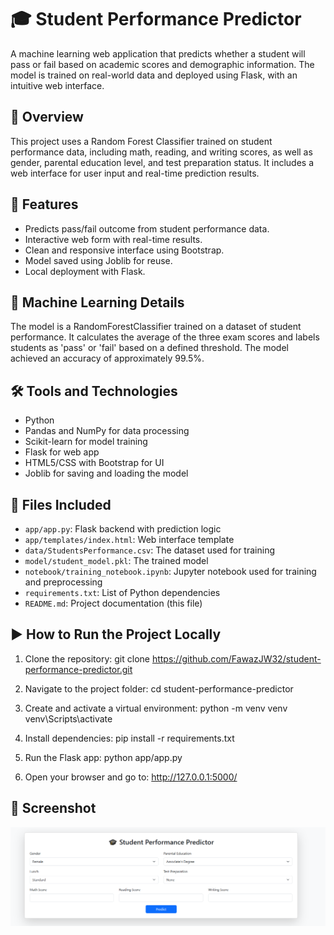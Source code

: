 # 🎓 Student Performance Predictor

A machine learning web application that predicts whether a student will pass or fail based on academic scores and demographic information. The model is trained on real-world data and deployed using Flask, with an intuitive web interface.

## 📌 Overview

This project uses a Random Forest Classifier trained on student performance data, including math, reading, and writing scores, as well as gender, parental education level, and test preparation status. It includes a web interface for user input and real-time prediction results.

## 🚀 Features

- Predicts pass/fail outcome from student performance data.
- Interactive web form with real-time results.
- Clean and responsive interface using Bootstrap.
- Model saved using Joblib for reuse.
- Local deployment with Flask.

## 🧠 Machine Learning Details

The model is a RandomForestClassifier trained on a dataset of student performance. It calculates the average of the three exam scores and labels students as 'pass' or 'fail' based on a defined threshold. The model achieved an accuracy of approximately 99.5%.

## 🛠️ Tools and Technologies

- Python
- Pandas and NumPy for data processing
- Scikit-learn for model training
- Flask for web app
- HTML5/CSS with Bootstrap for UI
- Joblib for saving and loading the model

## 📂 Files Included

- `app/app.py`: Flask backend with prediction logic
- `app/templates/index.html`: Web interface template
- `data/StudentsPerformance.csv`: The dataset used for training
- `model/student_model.pkl`: The trained model
- `notebook/training_notebook.ipynb`: Jupyter notebook used for training and preprocessing
- `requirements.txt`: List of Python dependencies
- `README.md`: Project documentation (this file)

## ▶️ How to Run the Project Locally

1. Clone the repository:
git clone https://github.com/FawazJW32/student-performance-predictor.git


2. Navigate to the project folder:
cd student-performance-predictor

3. Create and activate a virtual environment:
python -m venv venv
venv\Scripts\activate

4. Install dependencies:
pip install -r requirements.txt

5. Run the Flask app:
python app/app.py

6. Open your browser and go to:
http://127.0.0.1:5000/

## 📸 Screenshot

![App Screenshot](StudentPerfomancescreenshot.png)

